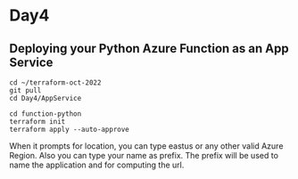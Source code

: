 # Day4

## Deploying your Python Azure Function as an App Service
```
cd ~/terraform-oct-2022
git pull
cd Day4/AppService

cd function-python
terraform init
terraform apply --auto-approve
```

When it prompts for location, you can type eastus or any other valid Azure Region.  Also you can type your name as prefix.  The prefix will be used to name the application and for computing the url.

